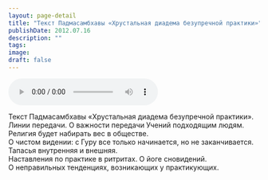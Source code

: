 ```yaml
---
layout: page-detail
title: "Текст Падмасамбхавы «Хрустальная диадема безупречной практики»"
publishDate: 2012.07.16
description: ""
tags:
image:
draft: false
---
```


<audio title="2012.07.16 - Текст Падмасамбхавы «Хрустальная диадема безупречной практики».mp3" src="/upload/iblock/6d6/6d653646ebf2559a34c6480c547b2410.mp3" controls=""></audio>

 Текст Падмасамбхавы «Хрустальная диадема безупречной практики».  
 Линии передачи. О важности передачи Учений подходящим людям.  
 Религия будет набирать вес в обществе.  
 О чистом видении: с Гуру все только начинается, но не заканчивается.  
 Тапасья внутренняя и внешняя.  
 Наставления по практике в ритритах. О йоге сновидений.  
 О неправильных тенденциях, возникающих у практикующих.  

  
